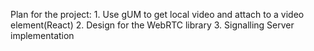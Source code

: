 Plan for the project:
	1. Use gUM to get local video and attach to a video element(React)
	2. Design for the WebRTC library
	3. Signalling Server implementation
